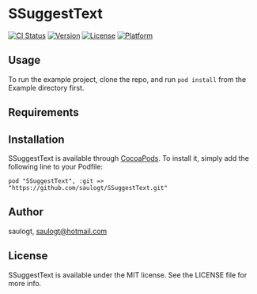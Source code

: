 # SSuggestText

[![CI Status](http://img.shields.io/travis/saulogt/SSuggestText.svg?style=flat)](https://travis-ci.org/saulogt/SSuggestText)
[![Version](https://img.shields.io/cocoapods/v/SSuggestText.svg?style=flat)](http://cocoadocs.org/docsets/SSuggestText)
[![License](https://img.shields.io/cocoapods/l/SSuggestText.svg?style=flat)](http://cocoadocs.org/docsets/SSuggestText)
[![Platform](https://img.shields.io/cocoapods/p/SSuggestText.svg?style=flat)](http://cocoadocs.org/docsets/SSuggestText)

## Usage

To run the example project, clone the repo, and run `pod install` from the Example directory first.

## Requirements

## Installation

SSuggestText is available through [CocoaPods](http://cocoapods.org). To install
it, simply add the following line to your Podfile:

    pod "SSuggestText", :git => "https://github.com/saulogt/SSuggestText.git"

## Author

saulogt, saulogt@hotmail.com

## License

SSuggestText is available under the MIT license. See the LICENSE file for more info.

